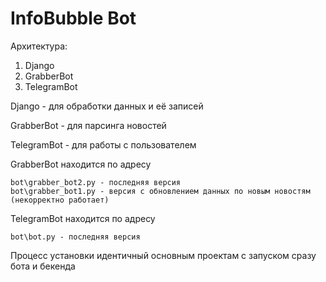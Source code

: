 # InfoBubble Bot

Архитектура:
1. Django
2. GrabberBot
3. TelegramBot

Django - для обработки данных и её записей

GrabberBot - для парсинга новостей

TelegramBot - для работы с пользователем


GrabberBot находится по адресу

    bot\grabber_bot2.py - последняя версия
    bot\grabber_bot1.py - версия с обновлением данных по новым новостям (некорректно работает)
    
TelegramBot находится по адресу

    bot\bot.py - последняя версия    

Процесс установки идентичный основным проектам с запуском сразу бота и бекенда
